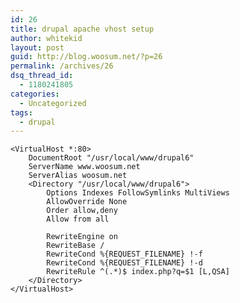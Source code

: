 ```yaml
---
id: 26
title: drupal apache vhost setup
author: whitekid
layout: post
guid: http://blog.woosum.net/?p=26
permalink: /archives/26
dsq_thread_id:
  - 1180241805
categories:
  - Uncategorized
tags:
  - drupal
---
```

    <VirtualHost *:80>  
        DocumentRoot "/usr/local/www/drupal6"  
        ServerName www.woosum.net
        ServerAlias woosum.net  
        <Directory "/usr/local/www/drupal6">  
            Options Indexes FollowSymlinks MultiViews  
            AllowOverride None  
            Order allow,deny  
            Allow from all

            RewriteEngine on  
            RewriteBase /  
            RewriteCond %{REQUEST_FILENAME} !-f  
            RewriteCond %{REQUEST_FILENAME} !-d  
            RewriteRule ^(.*)$ index.php?q=$1 [L,QSA]  
        </Directory>  
    </VirtualHost>  
